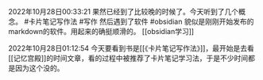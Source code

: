 2022年10月28日00:33:21
果然已经到了比较晚的时候了。今天听到了几个概念。
#卡片笔记写作法 #写作 
然后遇到了软件 #obsidian 貌似是刚刚开始发布的markdown的软件。用起来的确挺顺滑的。
[[obsidian学习]]

2022年10月28日01:12:54
今天要看到书是[[《卡片笔记写作法》]]，最开始是去看[[记忆宫殿]]的时间文章，看的过程中被推荐了卡片笔记学习法，于是不少时间都是因为这个没的。

